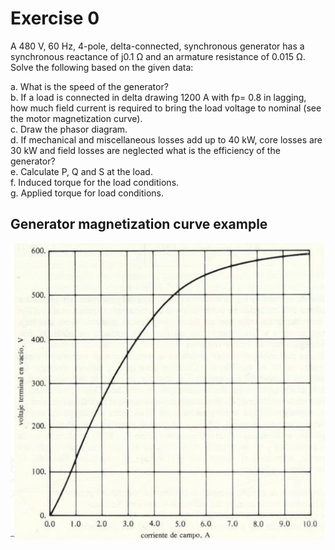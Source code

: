 # Exercise 0

A 480 V, 60 Hz, 4-pole, delta-connected, synchronous generator has a synchronous reactance of j0.1 Ω and an
armature resistance of 0.015 Ω. Solve the following based on the given data:

a. What is the speed of the generator?\
b. If a load is connected in delta drawing 1200 A with fp= 0.8 in lagging, how much field current is required to
   bring the load voltage to nominal (see the motor magnetization curve).\
c. Draw the phasor diagram.\
d. If mechanical and miscellaneous losses add up to 40 kW, core losses are 30 kW and field losses are neglected
   what is the efficiency of the generator?\
e. Calculate P, Q and S at the load.\
f. Induced torque for the load conditions.\
g. Applied torque for load conditions.


## Generator magnetization curve example

<img src="images/mag_curve.png" alt="Generator's magnetization curve" width="545" height="auto"/>
